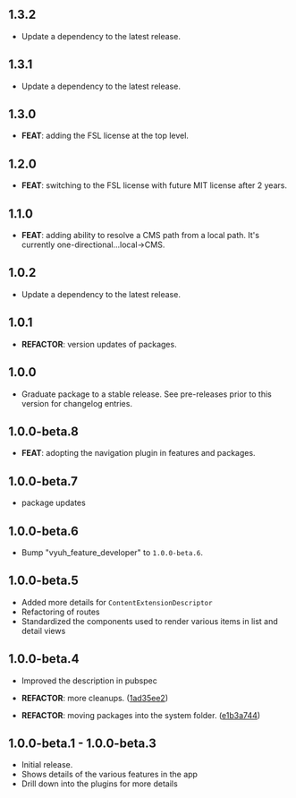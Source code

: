 ## 1.3.2

 - Update a dependency to the latest release.

## 1.3.1

 - Update a dependency to the latest release.

## 1.3.0

 - **FEAT**: adding the FSL license at the top level.

## 1.2.0

 - **FEAT**: switching to the FSL license with future MIT license after 2 years.

## 1.1.0

 - **FEAT**: adding ability to resolve a CMS path from a local path. It's currently one-directional...local->CMS.

## 1.0.2

 - Update a dependency to the latest release.

## 1.0.1

 - **REFACTOR**: version updates of packages.

## 1.0.0

 - Graduate package to a stable release. See pre-releases prior to this version for changelog entries.

## 1.0.0-beta.8

 - **FEAT**: adopting the navigation plugin in features and packages.

## 1.0.0-beta.7

 - package updates

## 1.0.0-beta.6

 - Bump "vyuh_feature_developer" to `1.0.0-beta.6`.

## 1.0.0-beta.5

- Added more details for `ContentExtensionDescriptor`
- Refactoring of routes
- Standardized the components used to render various items in list and detail
  views

## 1.0.0-beta.4

- Improved the description in pubspec

- **REFACTOR**: more cleanups.
  ([1ad35ee2](https://github.com/vyuh-tech/vyuh/commit/1ad35ee20a195dd4f4a59eedb91327ea9280cd8c))
- **REFACTOR**: moving packages into the system folder.
  ([e1b3a744](https://github.com/vyuh-tech/vyuh/commit/e1b3a744e16d2c464ce8128a6782d47f85f8e5ed))

## 1.0.0-beta.1 - 1.0.0-beta.3

- Initial release.
- Shows details of the various features in the app
- Drill down into the plugins for more details
